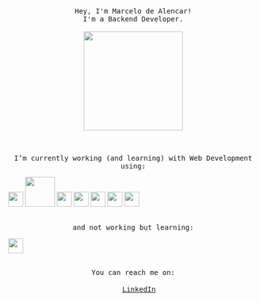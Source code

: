 <p align="center">
  <samp>Hey, I'm Marcelo de Alencar!<br>
    I'm a Backend Developer.</samp>
  <br><br><img src="https://media4.giphy.com/media/hftFT911INdgk/giphy.gif?cid=ecf05e47a4z03gvd2njrno6g0aq3zyqtua8uzkr4xej6ynwr&rid=giphy.gif" width="200" height="200" />
</p>
<p align="center">
  <br>
  <br>
  <samp>I’m currently working (and learning) with Web Development using:</samp>
  <br>
</p>
<span align="center">
<img src="https://cdn.svgporn.com/logos/ruby.svg" width="30" heigth="30">
</span>
<span></span>
<span align="center">
  <img src="https://cdn.svgporn.com/logos/rails.svg" width="60" heigth="70">
</span>
<span align="center">
  <img src="https://cdn.svgporn.com/logos/postgresql.svg" width="30" heigth="30">
</span>
<span align="center">
  <img src="https://cdn.svgporn.com/logos/sentry-icon.svg" width="30" heigth="30">
</span>
<span align="center">
  <img src="https://cdn.svgporn.com/logos/heroku-icon.svg" width="30" heigth="30">
</span>
<span align="center">
  <img src="https://cdn.svgporn.com/logos/javascript.svg" width="30" heigth="30">
</span>
<span align="center">
  <img src="https://cdn.svgporn.com/logos/react.svg" width="30" heigth="30">
</span>

<br>
<br>
<p align="center">
  <samp>and not working but learning:</samp>
</p>
<span align="center">
  <img src="https://cdn.svgporn.com/logos/nodejs-icon.svg" width="30" heigth="30">
</span>

<br>
<br>

<p align="center">
  <samp>You can reach me on:<br><br>
    <img src="https://cdn.worldvectorlogo.com/logos/linkedin-icon-2.svg" widht="15" height="15"> <a href="https://www.linkedin.com/in/dealencarmarcelo/">LinkedIn</a> 
  <samp>
  
</p>
